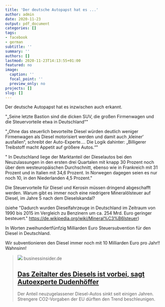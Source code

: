 ```yaml
---
title: 'Der deutsche Autopapst hat es ...'
author: admin
date: 2020-11-23
output: pdf_document
categories: []
tags:
- facebook
- german
subtitle: ''
summary: ''
authors: []
lastmod: 2020-11-23T14:13:55+01:00
featured: no
image:
  caption: ''
  focal_point: ''
  preview_only: no
projects: []
slug: []
---
```

Der deutsche Autopapst hat es inzwischen auch erkannt. 

"„Seine letzte Bastion sind die dicken SUV, die großen Firmenwagen und die Steuervorteile etwa in Deutschland“"

"„Ohne das steuerlich bevorteilte Diesel würden deutlich weniger Firmenwagen als Diesel motorisiert werden und damit auch ‚kleiner‘ ausfallen“, schreibt der Auto-Experte.... Die Logik dahinter: „Billigerer Treibstoff macht Appetit auf größere Autos.“"

" In Deutschland liege der Marktanteil der Dieselautos bei den Neuzulassungen in den ersten drei Quartalen mit knapp 30 Prozent noch über dem westeuropäischen Durchschnitt, ebenso wie in Frankreich mit 31 Prozent und in Italien mit 34,6 Prozent. In Norwegen dagegen seien es nur noch 10, in den Niederlanden 4,5 Prozent."

Die Steuervorteile für Diesel und Kerosin müssen dringend abgeschafft werden. Warum gibt es immer noch eine niedrigere Mineralölsteuer auf Diesel, im Jahre 5 nach dem Dieselskandal?

(siehe 
"Dadurch wurden Dieselfahrzeuge in Deutschland im Zeitraum von 1990 bis 2015 im Vergleich zu Benzinern um ca. 254 Mrd. Euro geringer besteuert." https://de.wikipedia.org/wiki/Mineral%C3%B6lsteuer)

In Worten zweihundertfünfzig Milliarden Euro Steuersubvention für den Diesel in Deutschland.

Wir subventionieren den Diesel immer noch mit 10 Milliarden Euro pro Jahr!! Wahnsinn!
> [![](https://cdn.businessinsider.de/wp-content/uploads/2020/11/shutterstock_740777815.jpg)](https://www.businessinsider.de/wirtschaft/mobility/das-zeitalter-des-diesels-ist-vorbei-sagt-autoexperte-dudenhoeffer-a/)
> businessinsider.de
> ## [Das Zeitalter des Diesels ist vorbei, sagt Autoexperte Dudenhöffer](https://www.businessinsider.de/wirtschaft/mobility/das-zeitalter-des-diesels-ist-vorbei-sagt-autoexperte-dudenhoeffer-a/)
>
>Der Anteil neuzugelassener Diesel-Autos sinkt seit einigen Jahren. Strengere CO2-Vorgaben der EU dürften den Trend beschleunigen.

